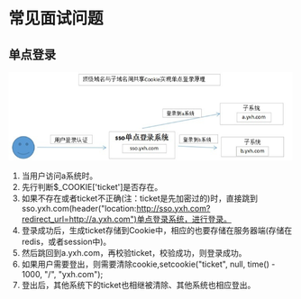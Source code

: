 # 常见面试问题

## 单点登录

![单点登录解析图](../images/单点登录.png)
 1. 当用户访问a系统时。
 2. 先行判断$_COOKIE['ticket']是否存在。
 3. 如果不存在或者ticket不正确(注：ticket是先加密过的)时，直接跳到sso.yxh.com(header("location:http://sso.yxh.com?redirect_url=http://a.yxh.com")单点登录系统，进行登录。
4. 登录成功后，生成ticket存储到Cookie中，相应的也要存储在服务器端(存储在redis，或者session中)。
5. 然后跳回到a.yxh.com，再校验ticket，校验成功，则登录成功。
6. 如果用户需要登出，则需要清除cookie,setcookie("ticket", null, time() - 1000, "/", "yxh.com");
 7. 登出后，其他系统下的ticket也相继被清除、其他系统也相应登出。